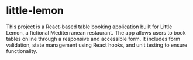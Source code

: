 # little-lemon
This project is a React-based table booking application built for Little Lemon, a fictional Mediterranean restaurant. The app allows users to book tables online through a responsive and accessible form. It includes form validation, state management using React hooks, and unit testing to ensure functionality.
